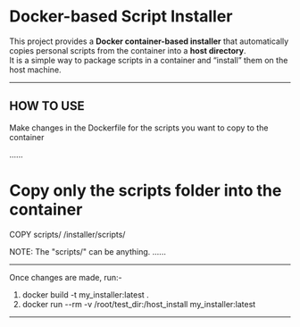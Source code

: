 # Docker-based Script Installer

This project provides a **Docker container-based installer** that automatically copies personal scripts from the container into a **host directory**.  
It is a simple way to package scripts in a container and “install” them on the host machine.

---

## HOW TO USE

Make changes in the Dockerfile for the scripts you want to copy to the container

......
# Copy only the scripts folder into the container
COPY scripts/ /installer/scripts/

NOTE: The "scripts/" can be anything.
......

---

Once changes are made, run:-
1. docker build -t my_installer:latest .
2. docker run --rm -v /root/test_dir:/host_install my_installer:latest

---
